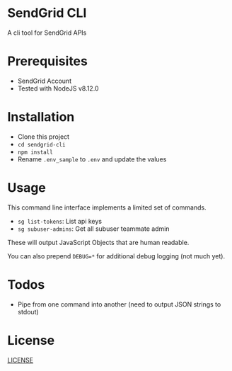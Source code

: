 # SendGrid CLI

A cli tool for SendGrid APIs

# Prerequisites

* SendGrid Account
* Tested with NodeJS v8.12.0

# Installation

* Clone this project
* `cd sendgrid-cli`
* `npm install`
* Rename `.env_sample` to `.env` and update the values

# Usage

This command line interface implements a limited set of commands.

* `sg list-tokens`: List api keys
* `sg subuser-admins`: Get all subuser teammate admin

These will output JavaScript Objects that are human readable.

You can also prepend `DEBUG=*` for additional debug logging (not much yet).

# Todos

* Pipe from one command into another (need to output JSON strings to stdout)

# License

[LICENSE](LICENSE)